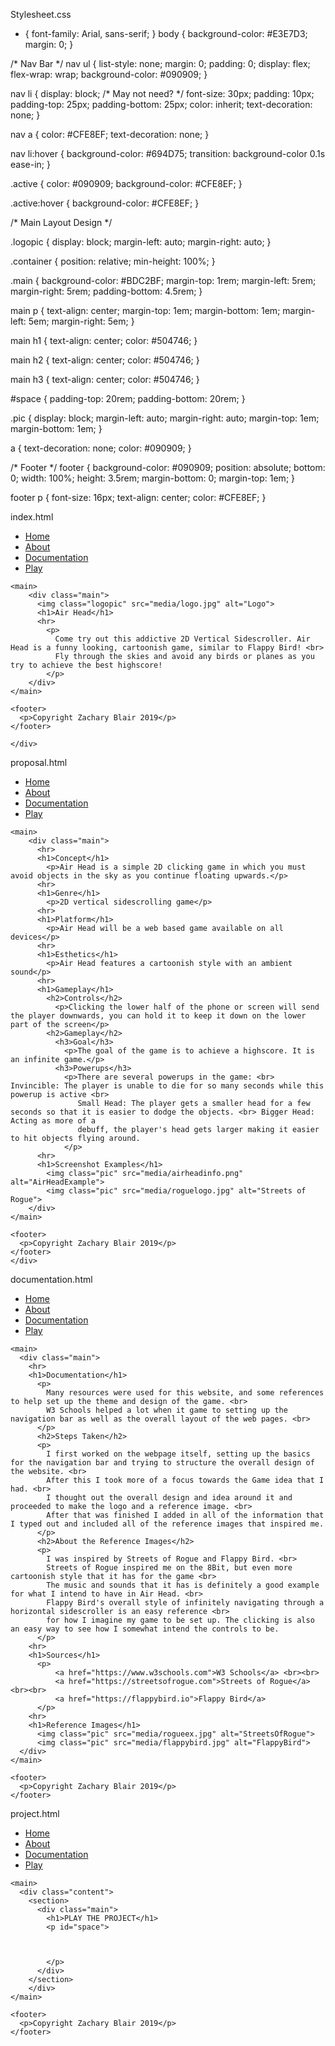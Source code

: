 Stylesheet.css

* {
    font-family: Arial, sans-serif;
}
body {
  background-color: #E3E7D3;
  margin: 0;
}

/* Nav Bar */
nav ul {
  list-style: none;
  margin: 0;
  padding: 0;
  display: flex;
  flex-wrap: wrap;
  background-color: #090909;
}

nav li {
  display: block; /* May not need? */
  font-size: 30px;
  padding: 10px;
  padding-top: 25px;
  padding-bottom: 25px;
  color: inherit;
  text-decoration: none;
}

nav a {
  color: #CFE8EF;
  text-decoration: none;
}

nav li:hover {
  background-color: #694D75;
  transition: background-color 0.1s ease-in;
}

.active {
  color: #090909;
  background-color: #CFE8EF;
}

.active:hover {
  background-color: #CFE8EF;
}

/* Main Layout Design */

.logopic {
  display: block;
  margin-left: auto;
  margin-right: auto;
}

.container {
  position: relative;
  min-height: 100%;
}

.main {
  background-color: #BDC2BF;
  margin-top: 1rem;
  margin-left: 5rem;
  margin-right: 5rem;
  padding-bottom: 4.5rem;
}

main p {
  text-align: center;
  margin-top: 1em;
  margin-bottom: 1em;
  margin-left: 5em;
  margin-right: 5em;
}

main h1 {
  text-align: center;
  color: #504746;
}

main h2 {
  text-align: center;
  color: #504746;
}

main h3 {
  text-align: center;
  color: #504746;
}

#space {
  padding-top: 20rem;
  padding-bottom: 20rem;
}

.pic {
  display: block;
  margin-left: auto;
  margin-right: auto;
  margin-top: 1em;
  margin-bottom: 1em;
}

a {
  text-decoration: none;
  color: #090909;
}

/* Footer */
footer {
  background-color: #090909;
  position: absolute;
  bottom: 0;
  width: 100%;
  height: 3.5rem;
  margin-bottom: 0;
  margin-top: 1em;
}

footer p {
  font-size: 16px;
  text-align: center;
  color: #CFE8EF;
}

index.html

<!DOCTYPE html>
<html lang="en" dir="ltr">
  <head>
    <meta charset="utf-8">
    <link rel = "stylesheet" type = "text/css" href = "css/stylesheet.css"/>
    <title>Streets</title>
  </head>
  <body>
    <div class="container">
    <nav>
      <ul>
        <a href="#"><li class="active">Home</li></a>
        <a href="proposal.html"><li>About</li></a>
        <a href="documentation.html"><li>Documentation</li></a>
        <a href="project.html"><li>Play</li></a>
      </ul>
    </nav>

    <main>
        <div class="main">
          <img class="logopic" src="media/logo.jpg" alt="Logo">
          <h1>Air Head</h1>
          <hr>
            <p>
              Come try out this addictive 2D Vertical Sidescroller. Air Head is a funny looking, cartoonish game, similar to Flappy Bird! <br>
              Fly through the skies and avoid any birds or planes as you try to achieve the best highscore!
            </p>
        </div>
    </main>

    <footer>
      <p>Copyright Zachary Blair 2019</p>
    </footer>

    </div>
  </body>
</html>

proposal.html

<!DOCTYPE html>
<html lang="en" dir="ltr">
  <head>
    <meta charset="utf-8">
    <link rel = "stylesheet" type = "text/css" href = "css/stylesheet.css"/>
    <title>Streets</title>
  </head>
  <body>
    <div class="container">
    <nav>
      <ul>
        <a href="index.html"><li>Home</li></a>
        <a href="#"><li class="active">About</li></a>
        <a href="documentation.html"><li>Documentation</li></a>
        <a href="project.html"><li>Play</li></a>
      </ul>
    </nav>

    <main>
        <div class="main">
          <hr>
          <h1>Concept</h1>
            <p>Air Head is a simple 2D clicking game in which you must avoid objects in the sky as you continue floating upwards.</p>
          <hr>
          <h1>Genre</h1>
            <p>2D vertical sidescrolling game</p>
          <hr>
          <h1>Platform</h1>
            <p>Air Head will be a web based game available on all devices</p>
          <hr>
          <h1>Esthetics</h1>
            <p>Air Head features a cartoonish style with an ambient sound</p>
          <hr>
          <h1>Gameplay</h1>
            <h2>Controls</h2>
              <p>Clicking the lower half of the phone or screen will send the player downwards, you can hold it to keep it down on the lower part of the screen</p>
            <h2>Gameplay</h2>
              <h3>Goal</h3>
                <p>The goal of the game is to achieve a highscore. It is an infinite game.</p>
              <h3>Powerups</h3>
                <p>There are several powerups in the game: <br> Invincible: The player is unable to die for so many seconds while this powerup is active <br>
                   Small Head: The player gets a smaller head for a few seconds so that it is easier to dodge the objects. <br> Bigger Head: Acting as more of a
                   debuff, the player's head gets larger making it easier to hit objects flying around.
                </p>
          <hr>
          <h1>Screenshot Examples</h1>
            <img class="pic" src="media/airheadinfo.png" alt="AirHeadExample">
            <img class="pic" src="media/roguelogo.jpg" alt="Streets of Rogue">
        </div>
    </main>

    <footer>
      <p>Copyright Zachary Blair 2019</p>
    </footer>
    </div>
  </body>
</html>

documentation.html

<!DOCTYPE html>
<html lang="en" dir="ltr">
  <head>
    <meta charset="utf-8">
    <link rel = "stylesheet" type = "text/css" href = "css/stylesheet.css"/>
    <title>Streets</title>
  </head>
  <body>
    <div class="container">
    <nav>
      <ul>
        <a href="index.html"><li>Home</li></a>
        <a href="proposal.html"><li>About</li></a>
        <a href="#"><li class="active">Documentation</li></a>
        <a href="project.html"><li>Play</li></a>
      </ul>
    </nav>

    <main>
      <div class="main">
        <hr>
        <h1>Documentation</h1>
          <p>
            Many resources were used for this website, and some references to help set up the theme and design of the game. <br>
            W3 Schools helped a lot when it game to setting up the navigation bar as well as the overall layout of the web pages. <br>
          </p>
          <h2>Steps Taken</h2>
          <p>
            I first worked on the webpage itself, setting up the basics for the navigation bar and trying to structure the overall design of the website. <br>
            After this I took more of a focus towards the Game idea that I had. <br>
            I thought out the overall design and idea around it and proceeded to make the logo and a reference image. <br>
            After that was finished I added in all of the information that I typed out and included all of the reference images that inspired me.
          </p>
          <h2>About the Reference Images</h2>
          <p>
            I was inspired by Streets of Rogue and Flappy Bird. <br>
            Streets of Rogue inspired me on the 8Bit, but even more cartoonish style that it has for the game <br>
            The music and sounds that it has is definitely a good example for what I intend to have in Air Head. <br>
            Flappy Bird's overall style of infinitely navigating through a horizontal sidescroller is an easy reference <br>
            for how I imagine my game to be set up. The clicking is also an easy way to see how I somewhat intend the controls to be.
          </p>
        <hr>
        <h1>Sources</h1>
          <p>
              <a href="https://www.w3schools.com">W3 Schools</a> <br><br>
              <a href="https://streetsofrogue.com">Streets of Rogue</a> <br><br>
              <a href="https://flappybird.io">Flappy Bird</a>
          </p>
        <hr>
        <h1>Reference Images</h1>
          <img class="pic" src="media/rogueex.jpg" alt="StreetsOfRogue">
          <img class="pic" src="media/flappybird.jpg" alt="FlappyBird">
      </div>
    </main>

    <footer>
      <p>Copyright Zachary Blair 2019</p>
    </footer>
  </div>
  </body>
</html>

project.html

<!DOCTYPE html>
<html lang="en" dir="ltr">
  <head>
    <meta charset="utf-8">
    <link rel = "stylesheet" type = "text/css" href = "css/stylesheet.css"/>
    <title>Streets</title>
  </head>
  <body>
    <div class="container">
    <nav>
      <ul>
        <a href="index.html"><li>Home</li></a>
        <a href="proposal.html"><li>About</li></a>
        <a href="documentation.html"><li>Documentation</li></a>
        <a href="#"><li class="active">Play</li></a>
      </ul>
    </nav>

    <main>
      <div class="content">
        <section>
          <div class="main">
            <h1>PLAY THE PROJECT</h1>
            <p id="space">



            </p>
          </div>
        </section>
        </div>
    </main>

    <footer>
      <p>Copyright Zachary Blair 2019</p>
    </footer>
  </div>
  </body>
</html>
